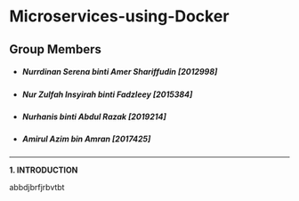 # Microservices-using-Docker

## Group Members

- ##### Nurrdinan Serena binti Amer Shariffudin [2012998]
- ##### Nur Zulfah Insyirah binti Fadzleey [2015384]
- ##### Nurhanis binti Abdul Razak [2019214]
- ##### Amirul Azim bin Amran [2017425]

--------

**1. INTRODUCTION**<br>

abbdjbrfjrbvtbt

